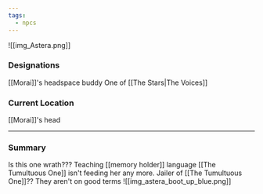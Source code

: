 ```yaml
---
tags:
  - npcs
---
```

![[img_Astera.png]]

### Designations
[[Morai]]'s headspace buddy
One of [[The Stars|The Voices]]

### Current Location
[[Morai]]'s head

___
### Summary
Is this one wrath???
Teaching [[memory holder]] language
[[The Tumultuous One]] isn't feeding her any more.
Jailer of [[The Tumultuous One]]?? They aren't on good terms
![[img_astera_boot_up_blue.png]]